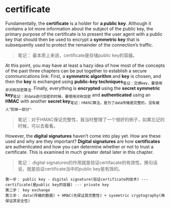 # certificate

Fundamentally, the **certificate** is a holder for **a public key**. Although it contains a lot more information about the subject of the public key, the primary purpose of the certificate is to present the user agent with a public key that should then be used to encrypt a **symmetric key** that is subsequently used to protect the remainder of the connection’s traffic.

> 笔记： 最本质上来说，certificate是存储public key的容器。

At this point, you may have at least a hazy idea of how most of the concepts of the past three chapters can be put together to establish a secure communications link: First, a **symmetric algorithm** and **key** is chosen, and then the **key** is exchanged using **public-key techniques**<sub>笔记：交换key，要使用非对称加密算法</sub>. Finally, everything is **encrypted** using the **secret symmetric key**<sub>笔记：对data进行加密的时候，要使用对称加密</sub> and **authenticated** using an **HMAC** with another **secret key**<sub>笔记：HMAC算法，是为了data传输是完整的，没有被人“剪掉一部分”</sub>.

> 笔记：对于HMAC保证完整性，我当时整理了一个很好的例子，如果忘记的时候，可以去看看。

However, the **digital signatures** haven’t come into play yet. How are these used and why are they important? **Digital signatures** are how **certificates** are authenticated and how you can determine whether or not to trust a certificate. This is examined in much greater detail later in this chapter.

> 笔记： digital signatures的作用就是验证certifacate的有效性，换句话说，就是验证certificate当中的public key是有效的。

```text
第一步： public key - digital signature(验证certificate的技术) --- certificate(是public key的容器) --- private key
第二步： key exchange
第三步： data(传输的数据) + HMAC(先保证其完整性) + sysmetric cryptography(再保证其安全性)
```



